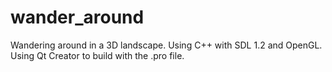 # wander_around
Wandering around in a 3D landscape. Using C++ with SDL 1.2 and OpenGL. Using Qt Creator to build with the .pro file.
